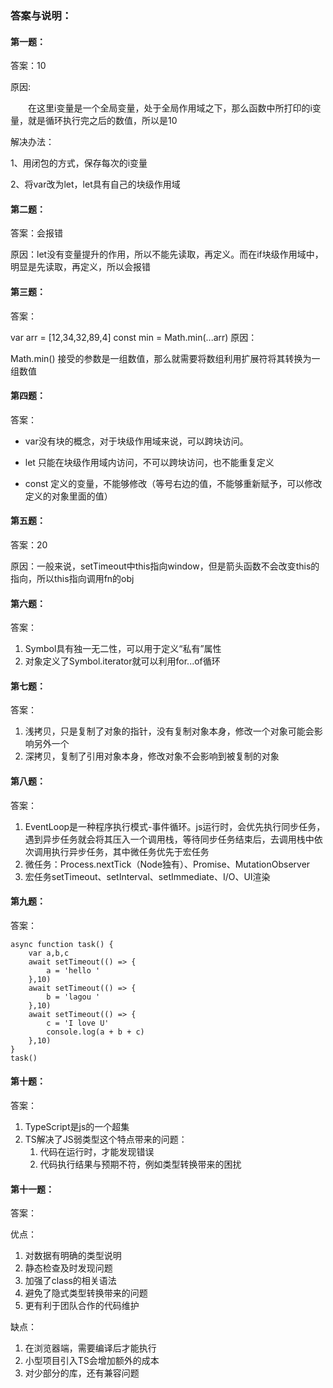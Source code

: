 ### 答案与说明：
#### 第一题：
答案：10

原因:

&emsp;&emsp;在这里i变量是一个全局变量，处于全局作用域之下，那么函数中所打印的i变量，就是循环执行完之后的数值，所以是10


解决办法：


1、用闭包的方式，保存每次的i变量


2、将var改为let，let具有自己的块级作用域

#### 第二题：
答案：会报错


原因：let没有变量提升的作用，所以不能先读取，再定义。而在if块级作用域中，明显是先读取，再定义，所以会报错

#### 第三题：
答案：


var arr = [12,34,32,89,4]
const min = Math.min(...arr)
原因：


Math.min() 接受的参数是一组数值，那么就需要将数组利用扩展符将其转换为一组数值

#### 第四题：
答案：


- var没有块的概念，对于块级作用域来说，可以跨块访问。
    
    
- let 只能在块级作用域内访问，不可以跨块访问，也不能重复定义
    
    
- const 定义的变量，不能够修改（等号右边的值，不能够重新赋予，可以修改定义的对象里面的值）

#### 第五题：
答案：20


原因：一般来说，setTimeout中this指向window，但是箭头函数不会改变this的指向，所以this指向调用fn的obj

#### 第六题：
答案：


1. Symbol具有独一无二性，可以用于定义“私有”属性
1. 对象定义了Symbol.iterator就可以利用for...of循环

#### 第七题：
答案：

1. 浅拷贝，只是复制了对象的指针，没有复制对象本身，修改一个对象可能会影响另外一个
1. 深拷贝，复制了引用对象本身，修改对象不会影响到被复制的对象

#### 第八题：
答案：

1. EventLoop是一种程序执行模式-事件循环。js运行时，会优先执行同步任务，遇到异步任务就会将其压入一个调用栈，等待同步任务结束后，去调用栈中依次调用执行异步任务，其中微任务优先于宏任务
1. 微任务：Process.nextTick（Node独有）、Promise、MutationObserver
1. 宏任务setTimeout、setInterval、setImmediate、I/O、UI渲染

#### 第九题：
答案：

```
async function task() {
    var a,b,c
    await setTimeout(() => {
        a = 'hello '
    },10)
    await setTimeout(() => {
        b = 'lagou '
    },10)
    await setTimeout(() => {
        c = 'I love U'
        console.log(a + b + c)
    },10)
}
task()
```


#### 第十题：
答案：
1. TypeScript是js的一个超集
2. TS解决了JS弱类型这个特点带来的问题：
    1. 代码在运行时，才能发现错误
    2. 代码执行结果与预期不符，例如类型转换带来的困扰
 
#### 第十一题：
答案：


优点：

1. 对数据有明确的类型说明
1. 静态检查及时发现问题
1. 加强了class的相关语法
1. 避免了隐式类型转换带来的问题
1. 更有利于团队合作的代码维护


缺点：


1. 在浏览器端，需要编译后才能执行
1. 小型项目引入TS会增加额外的成本
1. 对少部分的库，还有兼容问题